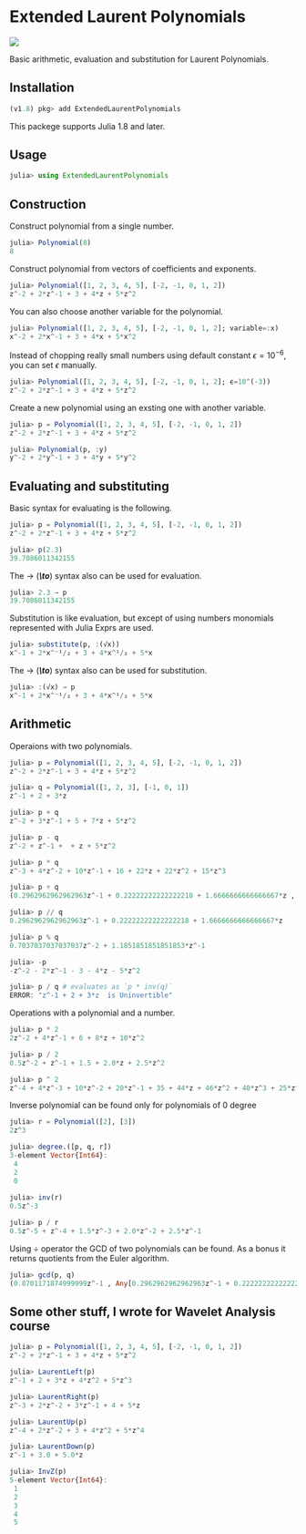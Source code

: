 # Extended Laurent Polynomials

[![](https://img.shields.io/badge/docs-stable-blue.svg)](https://docs.juliahub.com/ExtendedLaurentPolynomials/I3uj7/)

Basic arithmetic, evaluation and substitution for Laurent Polynomials.

## Installation

```julia
(v1.8) pkg> add ExtendedLaurentPolynomials
```

This packege supports Julia 1.8 and later.

## Usage

```julia
julia> using ExtendedLaurentPolynomials
```

## Construction

Construct polynomial from a single number.
```julia
julia> Polynomial(8)
8
```

Construct polynomial from vectors of coefficients and exponents.
```julia
julia> Polynomial([1, 2, 3, 4, 5], [-2, -1, 0, 1, 2])
z^-2 + 2*z^-1 + 3 + 4*z + 5*z^2
```

You can also choose another variable for the polynomial.
```julia
julia> Polynomial([1, 2, 3, 4, 5], [-2, -1, 0, 1, 2]; variable=:x)
x^-2 + 2*x^-1 + 3 + 4*x + 5*x^2
```

Instead of chopping really small numbers using default constant $\epsilon = 10^{-6}$, you can set $\epsilon$ manually.
```julia
julia> Polynomial([1, 2, 3, 4, 5], [-2, -1, 0, 1, 2]; ϵ=10^(-3))
z^-2 + 2*z^-1 + 3 + 4*z + 5*z^2
```

Create a new polynomial using an exsting one with another variable.
```julia
julia> p = Polynomial([1, 2, 3, 4, 5], [-2, -1, 0, 1, 2])
z^-2 + 2*z^-1 + 3 + 4*z + 5*z^2 

julia> Polynomial(p, :y)
y^-2 + 2*y^-1 + 3 + 4*y + 5*y^2
```

## Evaluating and substituting

Basic syntax for evaluating is the following.
```julia
julia> p = Polynomial([1, 2, 3, 4, 5], [-2, -1, 0, 1, 2])
z^-2 + 2*z^-1 + 3 + 4*z + 5*z^2 

julia> p(2.3)
39.7086011342155
```

The $\to$ (***\to***) syntax also can be used for evaluation.
```julia
julia> 2.3 → p
39.7086011342155
```

Substitution is like evaluation, but except of using numbers monomials represented with Julia Exprs are used.
```julia
julia> substitute(p, :(√x))
x^-1 + 2*x^⁻¹/₂ + 3 + 4*x^¹/₂ + 5*x
```

The $\to$ (***\to***) syntax also can be used for substitution.
```julia
julia> :(√x) → p
x^-1 + 2*x^⁻¹/₂ + 3 + 4*x^¹/₂ + 5*x 
```

## Arithmetic

Operaions with two polynomials.
```julia
julia> p = Polynomial([1, 2, 3, 4, 5], [-2, -1, 0, 1, 2])
z^-2 + 2*z^-1 + 3 + 4*z + 5*z^2 

julia> q = Polynomial([1, 2, 3], [-1, 0, 1])
z^-1 + 2 + 3*z 

julia> p + q
z^-2 + 3*z^-1 + 5 + 7*z + 5*z^2 

julia> p - q
z^-2 + z^-1 +  + z + 5*z^2 

julia> p * q
z^-3 + 4*z^-2 + 10*z^-1 + 16 + 22*z + 22*z^2 + 15*z^3 

julia> p ÷ q
(0.2962962962962963z^-1 + 0.22222222222222218 + 1.6666666666666667*z , 0.7037037037037037z^-2 + 1.1851851851851853*z^-1 )

julia> p // q
0.2962962962962963z^-1 + 0.22222222222222218 + 1.6666666666666667*z 

julia> p % q
0.7037037037037037z^-2 + 1.1851851851851853*z^-1 

julia> -p
-z^-2 - 2*z^-1 - 3 - 4*z - 5*z^2 

julia> p / q # evaluates as `p * inv(q)`
ERROR: "z^-1 + 2 + 3*z  is Uninvertible"
```

Operations with a polynomial and a number.
```julia
julia> p * 2
2z^-2 + 4*z^-1 + 6 + 8*z + 10*z^2 

julia> p / 2
0.5z^-2 + z^-1 + 1.5 + 2.0*z + 2.5*z^2 

julia> p ^ 2
z^-4 + 4*z^-3 + 10*z^-2 + 20*z^-1 + 35 + 44*z + 46*z^2 + 40*z^3 + 25*z^4
```

Inverse polynomial can be found only for polynomials of 0 degree
```julia
julia> r = Polynomial([2], [3])
2z^3 

julia> degree.([p, q, r])
3-element Vector{Int64}:
 4
 2
 0
 
julia> inv(r)
0.5z^-3

julia> p / r
0.5z^-5 + z^-4 + 1.5*z^-3 + 2.0*z^-2 + 2.5*z^-1
```

Using $\div$ operator the GCD of two polynomials can be found. As a bonus it returns quotients from the Euler algorithm.
```julia
julia> gcd(p, q)
(0.8701171874999999z^-1 , Any[0.2962962962962963z^-1 + 0.22222222222222218 + 1.6666666666666667*z , 0.18457031250000017z + 2.5312499999999996*z^2 , 0.8087458951656483z^-1 + 1.362098349752671 ])
```

## Some other stuff, I wrote for Wavelet Analysis course

```julia
julia> p = Polynomial([1, 2, 3, 4, 5], [-2, -1, 0, 1, 2])
z^-2 + 2*z^-1 + 3 + 4*z + 5*z^2 

julia> LaurentLeft(p)
z^-1 + 2 + 3*z + 4*z^2 + 5*z^3 

julia> LaurentRight(p)
z^-3 + 2*z^-2 + 3*z^-1 + 4 + 5*z 

julia> LaurentUp(p)
z^-4 + 2*z^-2 + 3 + 4*z^2 + 5*z^4 

julia> LaurentDown(p)
z^-1 + 3.0 + 5.0*z 

julia> InvZ(p)
5-element Vector{Int64}:
 1
 2
 3
 4
 5
```